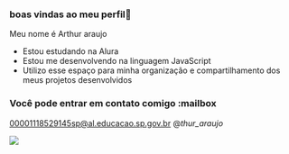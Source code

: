 ### boas vindas ao meu perfil👋

Meu nome é Arthur araujo

- Estou estudando na Alura
- Estou me desenvolvendo na linguagem JavaScript
- Utilizo esse espaço para minha organização e compartilhamento dos meus projetos desenvolvidos

### Você pode entrar em contato comigo :mailbox

00001118529145sp@al.educacao.sp.gov.br
@_thur_araujo_

![](https://media1.tenor.com/m/7Dxer43A60UAAAAC/kurokos-basket-pissed.gif)

